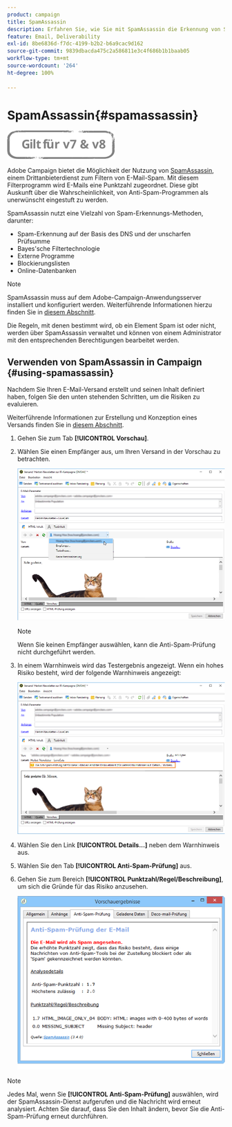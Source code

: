 ```yaml
---
product: campaign
title: SpamAssassin
description: Erfahren Sie, wie Sie mit SpamAssassin die Erkennung von Spam-E-Mails einrichten
feature: Email, Deliverability
exl-id: 8be6836d-f7dc-4199-b2b2-b6a9cac9d162
source-git-commit: 9839dbacda475c2a586811e3c4f686b1b1baab05
workflow-type: tm+mt
source-wordcount: '264'
ht-degree: 100%

---
```


# SpamAssassin{#spamassassin}

![](../../assets/common.svg)

Adobe Campaign bietet die Möglichkeit der Nutzung von [SpamAssassin](https://spamassassin.apache.org), einem Drittanbieterdienst zum Filtern von E-Mail-Spam. Mit diesem Filterprogramm wird E-Mails eine Punktzahl zugeordnet. Diese gibt Auskunft über die Wahrscheinlichkeit, von Anti-Spam-Programmen als unerwünscht eingestuft zu werden.

SpamAssassin nutzt eine Vielzahl von Spam-Erkennungs-Methoden, darunter:

* Spam-Erkennung auf der Basis des DNS und der unscharfen Prüfsumme
* Bayes&#39;sche Filtertechnologie
* Externe Programme
* Blockierungslisten
* Online-Datenbanken

>[!NOTE]
>
>SpamAssassin muss auf dem Adobe-Campaign-Anwendungsserver installiert und konfiguriert werden. Weiterführende Informationen hierzu finden Sie in [diesem Abschnitt](../../installation/using/configuring-spamassassin.md).
>
>Die Regeln, mit denen bestimmt wird, ob ein Element Spam ist oder nicht, werden über SpamAssassin verwaltet und können von einem Administrator mit den entsprechenden Berechtigungen bearbeitet werden.

## Verwenden von SpamAssassin in Campaign {#using-spamassassin}

Nachdem Sie Ihren E-Mail-Versand erstellt und seinen Inhalt definiert haben, folgen Sie den unten stehenden Schritten, um die Risiken zu evaluieren.

Weiterführende Informationen zur Erstellung und Konzeption eines Versands finden Sie in [diesem Abschnitt](about-email-channel.md).

1. Gehen Sie zum Tab **[!UICONTROL Vorschau]**.
1. Wählen Sie einen Empfänger aus, um Ihren Versand in der Vorschau zu betrachten.

   ![](assets/s_tn_del_preview_spamassassin_recipient.png)

   >[!NOTE]
   >
   >Wenn Sie keinen Empfänger auswählen, kann die Anti-Spam-Prüfung nicht durchgeführt werden.

1. In einem Warnhinweis wird das Testergebnis angezeigt. Wenn ein hohes Risiko besteht, wird der folgende Warnhinweis angezeigt:

   ![](assets/s_tn_del_preview_spamassassin_ko.png)

1. Wählen Sie den Link **[!UICONTROL Details...]** neben dem Warnhinweis aus.
1. Wählen Sie den Tab **[!UICONTROL Anti-Spam-Prüfung]** aus.
1. Gehen Sie zum Bereich **[!UICONTROL Punktzahl/Regel/Beschreibung]**, um sich die Gründe für das Risiko anzusehen.

   ![](assets/s_tn_del_msg_spamassassin_ko.png)

>[!NOTE]
>
>Jedes Mal, wenn Sie **[!UICONTROL Anti-Spam-Prüfung]** auswählen, wird der SpamAssassin-Dienst aufgerufen und die Nachricht wird erneut analysiert. Achten Sie darauf, dass Sie den Inhalt ändern, bevor Sie die Anti-Spam-Prüfung erneut durchführen.
